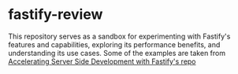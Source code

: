 # fastify-review

This repository serves as a sandbox for experimenting with Fastify's features and capabilities, exploring its performance benefits, and understanding its use cases.
Some of the examples are taken from [Accelerating Server Side Development with Fastify's repo](https://github.com/PacktPublishing/Accelerating-Server-Side-Development-with-Fastify)
